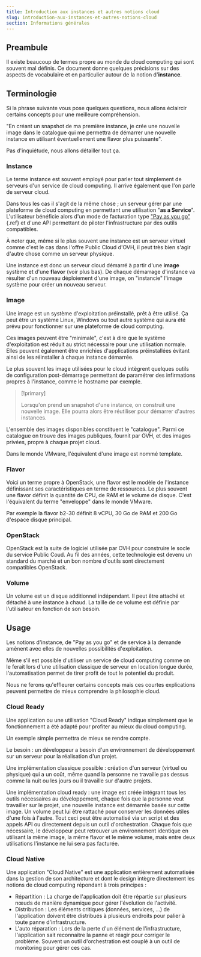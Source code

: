 ```yaml
---
title: Introduction aux instances et autres notions cloud
slug: introduction-aux-instances-et-autres-notions-cloud
section: Informations générales
---
```



## Preambule
Il existe beaucoup de termes propre au monde du cloud computing qui sont souvent mal définis. Ce document donne quelques précisions sur des aspects de vocabulaire et en particulier autour de la notion d'**instance**.


## Terminologie
Si la phrase suivante vous pose quelques questions, nous allons éclaircir certains concepts pour une meilleure compréhension.

"En créant un snapshot de ma première instance, je crée une nouvelle image dans le catalogue qui me permettra de démarrer une nouvelle instance en utilisant éventuellement une flavor plus puissante".

Pas d'inquiétude, nous allons détailler tout ça.


### Instance
Le terme instance est souvent employé pour parler tout simplement de serveurs d'un service de cloud computing. Il arrive également que l'on parle de serveur cloud.

Dans tous les cas il s'agit de la même chose ; un serveur gérer par une plateforme de cloud computing en permettant une utilisation "**as a Service**". L'utilisateur bénéficie alors d'un mode de facturation type ["Pay as you go"](../guide.fr-fr.md){.ref} et d'une API permettant de piloter l'infrastructure par des outils compatibles.

À noter que, même si le plus souvent une instance est un serveur virtuel comme c'est le cas dans l'offre Public Cloud d'OVH, il peut très bien s'agir d'autre chose comme un serveur physique.

Une instance est donc un serveur cloud démarré à partir d'une **image** système et d'une **flavor** (voir plus bas). De chaque démarrage d'instance va résulter d'un nouveau déploiement d'une image, on "instancie" l'image système pour créer un nouveau serveur.


### Image
Une image est un système d'exploitation préinstallé, prêt à être utilisé. Ça peut être un système Linux, Windows ou tout autre système qui aura été prévu pour fonctionner sur une plateforme de cloud computing.

Ces images peuvent être "minimale", c'est à dire que le système d'exploitation est réduit au strict nécessaire pour une utilisation normale. Elles peuvent également être enrichies d'applications préinstallées évitant ainsi de les réinstaller à chaque instance démarrée.

Le plus souvent les image utilisées pour le cloud intègrent quelques outils de configuration post-démarrage permettant de paramétrer des infirmations propres à l'instance, comme le hostname par exemple.



> [!primary]
>
> Lorsqu'on prend un snapshot d'une instance, on construit une nouvelle image. Elle pourra alors être réutiliser pour démarrer d'autres instances.
> 

L'ensemble des images disponibles constituent le "catalogue". Parmi ce catalogue on trouve des images publiques, fournit par OVH, et des images privées, propre à chaque projet cloud.

Dans le monde VMware, l'équivalent d'une image est nommé template.


### Flavor
Voici un terme propre à OpenStack, une flavor est le modèle de l'instance définissant ses caractéristiques en terme de ressources. Le plus souvent une flavor définit la quantité de CPU, de RAM et le volume de disque. C'est l'équivalent du terme "enveloppe" dans le monde VMware.

Par exemple la flavor b2-30 définit 8 vCPU, 30 Go de RAM et 200 Go d'espace disque principal.


### OpenStack
OpenStack est la suite de logiciel utilisée par OVH pour construire le socle du service Public Coud. Au fil des années, cette technologie est devenu un standard du marché et un bon nombre d'outils sont directement compatibles OpenStack.


### Volume
Un volume est un disque additionnel indépendant. Il peut être attaché et détaché à une instance à chaud. La taille de ce volume est définie par l'utilisateur en fonction de son besoin.


## Usage
Les notions d'instance, de "Pay as you go" et de service à la demande amènent avec elles de nouvelles possibilités d'exploitation.

Même s'il est possible d'utiliser un service de cloud computing comme on le ferait lors d'une utilisation classique de serveur en location longue durée, l'automatisation permet de tirer profit de tout le potentiel du produit.

Nous ne ferons qu'effleurer certains concepts mais ces courtes explications peuvent permettre de mieux comprendre la philosophie cloud.


### Cloud Ready
Une application ou une utilisation "Cloud Ready" indique simplement que le fonctionnement a été adapté pour profiter au mieux du cloud computing.

Un exemple simple permettra de mieux se rendre compte.

Le besoin : un développeur a besoin d'un environnement de développement sur un serveur pour la réalisation d'un projet.

Une implémentation classique possible : création d'un serveur (virtuel ou physique) qui a un coût, même quand la personne ne travaille pas dessus comme la nuit ou les jours ou il travaille sur d'autre projets.

Une implémentation cloud ready : une image est créée intégrant tous les outils nécessaires au développement, chaque fois que la personne veut travailler sur le projet, une nouvelle instance est démarrée basée sur cette image. Un volume peut lui être rattaché pour conserver les données utiles d'une fois à l'autre. Tout ceci peut être automatisé via un script et des appels API ou directement depuis un outil d'orchestration. Chaque fois que nécessaire, le développeur peut retrouver un environnement identique en utilisant la même image, la même flavor et le même volume, mais entre deux utilisations l'instance ne lui sera pas facturée.


### Cloud Native
Une application "Cloud Native" est une application entièrement automatisée dans la gestion de son architecture et dont le design intègre directement les notions de cloud computing répondant à trois principes :

- Répartition : La charge de l'application doit être répartie sur plusieurs nœuds de manière dynamique pour gérer l'évolution de l'activité.
- Distribution : Les éléments critiques (données, services, ...) de l'application doivent être distribués à plusieurs endroits pour palier à toute panne d'infrastructure.
- L'auto réparation : Lors de la perte d'un élément de l'infrastructure, l'application sait reconnaitre la panne et réagir pour corriger le problème. Souvent un outil d'orchestration est couplé à un outil de monitoring pour gérer ces cas.